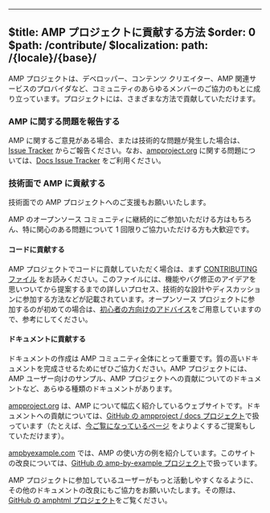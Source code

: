  ---
$title: AMP プロジェクトに貢献する方法
$order: 0
$path: /contribute/
$localization:
    path: /{locale}/{base}/
---

AMP プロジェクトは、デベロッパー、コンテンツ クリエイター、AMP 関連サービスのプロバイダなど、コミュニティのあらゆるメンバーのご協力のもとに成り立っています。プロジェクトには、さまざまな方法で貢献していただけます。

### AMP に関する問題を報告する

AMP に関するご意見がある場合、または技術的な問題が発生した場合は、[Issue Tracker](https://github.com/ampproject/amphtml/issues) からご報告ください。なお、[ampproject.org](https://ampproject.org) に関する問題については、[Docs Issue Tracker](https://github.com/ampproject/docs/issues) をご利用ください。

### 技術面で AMP に貢献する

技術面での AMP プロジェクトへのご支援もお願いいたします。

AMP のオープンソース コミュニティに継続的にご参加いただける方はもちろん、特に関心のある問題について 1 回限りご協力いただける方も大歓迎です。

#### コードに貢献する

AMP プロジェクトでコードに貢献していただく場合は、まず [CONTRIBUTING ファイル](https://github.com/ampproject/amphtml/blob/master/CONTRIBUTING.md) をお読みください。このファイルには、機能やバグ修正のアイデアを思いついてから提案するまでの詳しいプロセス、技術的な設計やディスカッションに参加する方法などが記載されています。オープンソース プロジェクトに参加するのが初めての場合は、[初心者の方向けのアドバイス](https://github.com/ampproject/amphtml/blob/master/CONTRIBUTING.md#contributing-code)をご用意していますので、参考にしてください。

#### ドキュメントに貢献する

ドキュメントの作成は AMP コミュニティ全体にとって重要です。質の高いドキュメントを完成させるためにぜひご協力ください。AMP プロジェクトには、AMP ユーザー向けのサンプル、AMP プロジェクトへの貢献についてのドキュメントなど、あらゆる種類のドキュメントがあります。

[ampproject.org](https://ampproject.org) は、AMP について幅広く紹介しているウェブサイトです。ドキュメントへの貢献については、[GitHub の ampproject / docs プロジェクト](https://github.com/ampproject/docs)で扱っています（たとえば、[今ご覧になっているページ](https://github.com/ampproject/docs/blob/master/content/docs/contribute/contribute.md) をよりよくするご提案もしていただけます）。

[ampbyexample.com](https://ampbyexample.com) では、AMP の使い方の例を紹介しています。このサイトの改良については、[GitHub の amp-by-example プロジェクト](https://github.com/ampproject/amp-by-example/)で扱っています。

AMP プロジェクトに参加しているユーザーがもっと活動しやすくなるように、その他のドキュメントの改良にもご協力をお願いいたします。その際は、[GitHub の amphtml プロジェクト](https://github.com/ampproject/amphtml)をご覧ください。
